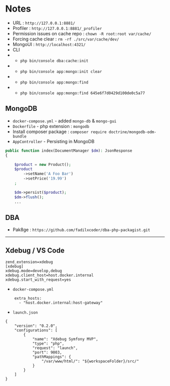 # Notes

- URL : `http://127.0.0.1:8881/`
- Profiler : `http://127.0.0.1:8881/_profiler`
- Permission issues on cache repo : `chown -R root:root var/cache/`
- Forcing cache clear : `rm -rf ./src/var/cache/dev/`
- MongoUI : `http://localhost:4321/`
- CLI
- - `php bin/console dba:cache:init`
- - `php bin/console app:mongo:init clear`
- - `php bin/console app:mongo:find`
- - `php bin/console app:mongo:find 645e6f7d0429d100de0c5a77`

## MongoDB

- `docker-compose.yml` - added `mongo-db` & `mongo-gui`
- `Dockerfile` - php extension : `mongodb`
- Install composer package : `composer require doctrine/mongodb-odm-bundle`
- `AppController` - Persisting in MongoDB

```php
public function index(DocumentManager $dm): JsonResponse
{

    $product = new Product();
    $product
        ->setName('A Foo Bar')
        ->setPrice('19.99')
    ;

    $dm->persist($product);
    $dm->flush();
    ...
```

## DBA

- Pak8ge : `https://github.com/fadilxcoder/dba-php-packagist.git`

--- 
## Xdebug / VS Code


```
zend_extension=xdebug
[xdebug]
xdebug.mode=develop,debug
xdebug.client_host=host.docker.internal
xdebug.start_with_request=yes
```

- `docker-compose.yml`

```
    extra_hosts:
      - "host.docker.internal:host-gateway"
```

- `launch.json`

```
{
    "version": "0.2.0",
    "configurations": [
        {
            "name": "Xdebug Symfony MVP",
            "type": "php",
            "request": "launch",
            "port": 9003,
            "pathMappings": {
                "/var/www/html/": "${workspaceFolder}/src/"
            }
        }
    ]
}
```

<img src="./_docs/xdebug-vscode.png" alt=""/>

